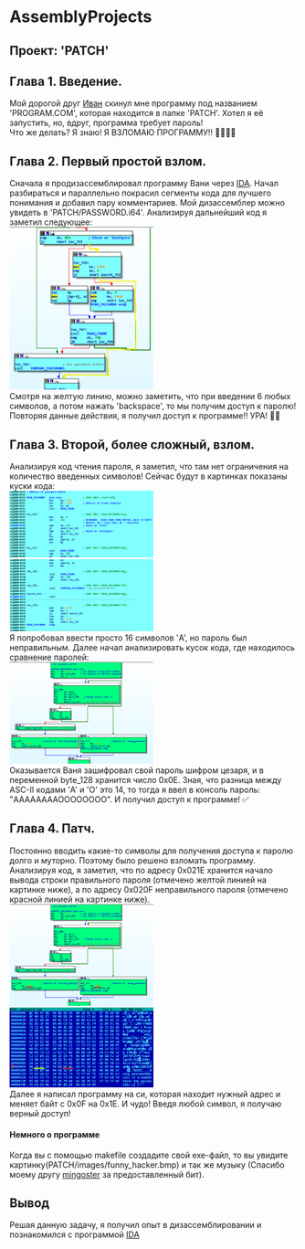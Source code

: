 # AssemblyProjects

## Проект: 'PATCH'

## Глава 1. Введение.

Мой дорогой друг  <a href="https://github.com/1progwriter1" target="_blank">Иван</a> скинул мне программу под названием 'PROGRAM.COM', которая находится в папке 'PATCH'. Хотел я её запустить, но, вдруг, программа требует пароль! <br>
Что же делать? Я знаю! Я ВЗЛОМАЮ ПРОГРАММУ!! 👨‍💻👨‍💻

## Глава 2. Первый простой взлом.

Сначала я продизассемблировал программу Вани через <a href="https://hex-rays.com/ida-free/" target="_blank">IDA</a>. Начал разбираться и параллельно покрасил сегменты кода для лучшего понимания и добавил пару комментариев. Мой дизассемблер можно увидеть в 'PATCH/PASSWORD.i64'. Анализируя дальнейший код я заметил следующее: <br>
<img src="/PATCH/images/1.png" width = 50%> <br>
Смотря на желтую линию, можно заметить, что при введении 6 любых символов, а потом нажать 'backspace', то мы получим доступ к паролю! Повторяя данные действия, я получил доступ к программе!!
УРА! 🥳🥳

## Глава 3. Второй, более сложный, взлом.

Анализируя код чтения пароля, я заметил, что там нет ограничения на количество введенных символов! Сейчас будут в картинках показаны куски кода: <br>
<img src="/PATCH/images/2.png" width = 50%> <br>
<img src="/PATCH/images/3.png" width = 50%> <br>
Я попробовал ввести просто 16 символов 'A', но пароль был неправильным. Далее начал анализировать кусок кода, где находилось сравнение паролей: <br>
<img src="/PATCH/images/4.png" width = 50%> <br>
Оказывается Ваня зашифровал свой пароль шифром цезаря, и в переменной byte_128 хранится число 0x0E. Зная, что разница между ASC-II кодами 'A' и 'O' это 14, то тогда я ввел в консоль пароль: "AAAAAAAAOOOOOOOO". И получил доступ к программе! ✅

## Глава 4. Патч.

Постоянно вводить какие-то символы для получения доступа к паролю долго и муторно. Поэтому было решено взломать программу. Анализируя код, я заметил, что по адресу 0x021E хранится начало вывода строки правильного пароля (отмечено желтой линией на картинке ниже), а по адресу 0x020F неправильного пароля (отмечено красной линией на картинке ниже). <br>
<img src="/PATCH/images/5.png" width = 50%> <br>
<img src="/PATCH/images/6.png" width = 50%> <br>
Далее я написал программу на си, которая находит нужный адрес и меняет байт с 0x0F на 0x1E. И чудо! Введя любой символ, я получаю верный доступ!

#### Немного о программе

Когда вы с помощью makefile создадите свой exe-файл, то вы увидите картинку(PATCH/images/funny_hacker.bmp) и так же музыку (Спасибо моему другу <a href="https://t.me/mingoster" target="_blank">mingoster</a> за предоставленный бит).

## Вывод

Решая данную задачу, я получил опыт в дизассемблировании и познакомился с программой <a href="https://hex-rays.com/ida-free/" target="_blank">IDA</a>
